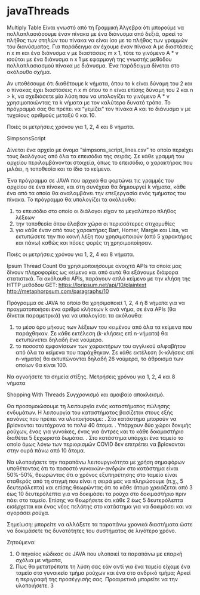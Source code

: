 # javaThreads

Multiply Table
Είναι γνωστό από τη Γραμμική Άλγεβρα ότι μπορούμε να πολλαπλασιάσουμε έναν πίνακα με ένα διάνυσμα από δεξιά, 
αρκεί το πλήθος των στηλών του πίνακα να είναι ίσο με το πλήθος των γραμμών του διανύσματος. 
Για παράδειγμα αν έχουμε έναν πίνακα Α με διαστάσεις n x m και ένα διάνυσμα v με διαστάσεις m x 1, 
τότε το γινόμενο Α * v ισούται με ένα διάνυσμα n x 1 με εφαρμογή της γνωστής μεθόδου πολλαπλασιασμού πίνακα
με διάνυσμα. Ένα παράδειγμα δίνεται στο ακόλουθο σχήμα.


Αν υποθέσουμε ότι διαθέτουμε k νήματα, όπου το k είναι δύναμη του 2 και ο πίνακας έχει
διαστάσεις n x m όπου το n είναι επίσης δύναμη του 2 και n > k, να σχεδιάσετε μία λύση που να
υπολογίζει το γινόμενο Α * v χρησιμοποιώντας τα k νήματα με τον καλύτερο δυνατό τρόπο. Το
πρόγραμμά σας θα πρέπει να “γεμίζει” τον πίνακα Α και το διάνυσμα v με τυχαίους αριθμούς
μεταξύ 0 και 10.

Ποιές οι μετρήσεις χρόνου για 1, 2, 4 και 8 νήματα.




SimpsonsScript

Δίνεται ένα αρχείο με όνομα “simpsons_script_lines.csv” το οποίο περιέχει τους διαλόγους από όλα τα επεισόδια της σειράς. 
Σε κάθε γραμμή του αρχείου περιλαμβάνονται στοιχεία, όπως το επεισόδιο, ο χαρακτήρας που μιλάει, η τοποθεσία και το ίδιο
το κείμενο.

Ένα πρόγραμμα σε JAVA που αρχικά θα φορτώνει τις γραμμές του αρχείου σε ένα πίνακα, και στη συνέχεια 
θα δημιουργεί k νήματα, κάθε ένα από τα οποία θα αναλαμβάνει την επεξεργασία ενός τμήματος του πίνακα. 
Το πρόγραμμα θα υπολογίζει τα ακόλουθα:
1) το επεισόδιο στο οποίο οι διάλογοι είχαν το μεγαλύτερο πλήθος λέξεων
2) την τοποθεσία όπου έλαβαν χώρα οι περισσότερες στιχομυθίες
3) για κάθε έναν από τους χαρακτήρες Bart, Homer, Margie και Lisa, να εκτυπώσετε την πιο
κοινή λέξη που χρησιμοποιούν (από 5 χαρακτήρες και πάνω) καθώς και πόσες φορές τη
χρησιμοποίησαν.
 

Ποιές οι μετρήσεις χρόνου για 1, 2, 4 και 8 νήματα.



Ipsum Thread Count
Θα χρησιμοποιήσουμε ανοιχτά APIs τα οποία μας δίνουν πληροφορίες
ως κείμενο και από αυτά θα εξάγουμε διάφορα στατιστικά. 
Τα ακόλουθα APIs,  παράγουν απλό κείμενο με την κλήση της HTTP
μεθόδου GET:
https://loripsum.net/api/10/plaintext
http://metaphorpsum.com/paragraphs/10

Πρόγραμμα σε JAVA το οποίο θα χρησιμοποιεί 1, 2, 4 ή 8 νήματα για να πραγματοποιήσει ένα αριθμό κλήσεων k ανά νήμα, 
σε ένα APIs (θα δίνεται παραμετρικά) για να υπολογίσει τα ακόλουθα:
1) το μέσο όρο μήκους των λέξεων του κειμένου από όλα τα κείμενα που παράχθηκαν. Σε κάθε
εκτέλεση (k-κλήσεις επί n-νήματα) θα εκτυπώνεται δηλαδή ένα νούμερο.
2) το ποσοστό εμφανίσεων των χαρακτήρων του αγγλικού αλφαβήτου από όλα τα κείμενα που
παράχθηκαν. Σε κάθε εκτέλεση (k-κλήσεις επί n-νήματα) θα εκτυπώνονται δηλαδή 26 νούμερα,
το άθροισμα των οποίων θα είναι 100.

Να αγνοήσετε τα σημεία στίξης.
Μετρήσεις χρόνου για 1, 2, 4 και 8 νήματα





Shopping With Threads
Συγχρονισμό και αμοιβαίο αποκλεισμό. 

Θα προσομοιώσουμε τη λειτουργία ενός καταστήματος πώλησης ενδυμάτων. 
Η λειτουργία του καταστήματος βασίζεται στους εξής κανόνες που πρέπει να
υλοποιήσουμε:
. Στο κατάστημα μπορούν να βρίσκονται ταυτόχρονα το πολύ 40 άτομα.
. Υπάρχουν δύο χώροι δοκιμής ρούχων, ένας για γυναίκες, ένας για άντρες και το κάθε
δοκιμαστήριο διαθέτει 5 ξεχωριστά δωμάτια.
. Στο κατάστημα υπάρχει ένα ταμείο το οποίο όμως λόγω των περιορισμών COVID δεν
επιτρέπει να βρίσκονται στην ουρά πάνω από 10 άτομα.

Να υλοποιήσετε την παραπάνω λειτουργικότητα με χρήση σημαφόρων υποθέτοντας ότι το
ποσοστό γυναικών-ανδρών στο κατάστημα είναι 50%-50%, θεωρώντας ότι ο χρόνος
εξυπηρέτησης στο ταμείο είναι σταθερός από τη στιγμή που είναι η σειρά μας να πληρώσουμε
(π.χ., 5 δευτερόλεπτα) και επίσης θεωρώντας ότι το κάθε άτομο χρειάζεται από 3 έως 10
δευτερόλεπτα για να δοκιμάσει τα ρούχα στο δοκιμαστήριο πριν πάει στο ταμείο. Επίσης να
θεωρήσετε ότι κάθε 2 έως 5 δευτερόλεπτα εισέρχεται και ένας νέος πελάτης στο κατάστημα για
να δοκιμάσει και να αγοράσει ρούχα.

Σημείωση: μπορείτε να αλλάξετε τα παραπάνω χρονικά διαστήματα ώστε να δοκιμάσετε τις
δυνατότητες του συστήματος σε λιγότερο χρόνο.  

Ζητούμενα:
1) Ο πηγαίος κώδικας σε JAVA που υλοποιεί τα παραπάνω με επαρκή σχόλια με νήματα,
2) Πως θα μετατρέπατε τη λύση σας εάν αντί για ένα ταμείο είχαμε ένα ταμείο στο γυναικείο
τμήμα ρούχων και ένα στο ανδρικό τμήμα; Αρκεί η περιγραφή της προσέγγισής σας.
Προαιρετικά μπορείτε να την υλοποιήσετε.
3